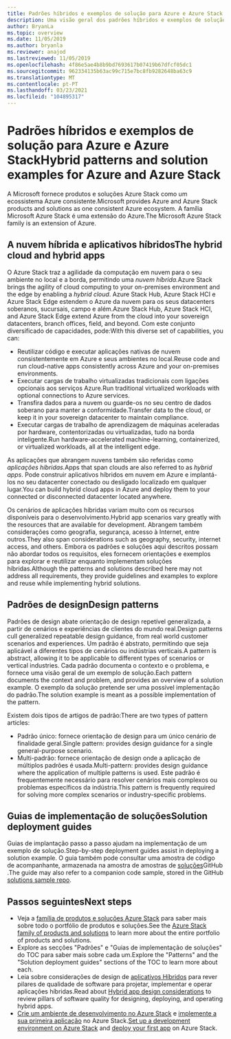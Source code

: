 ```yaml
---
title: Padrões híbridos e exemplos de solução para Azure e Azure Stack Hub
description: Uma visão geral dos padrões híbridos e exemplos de solução para aprender e construir soluções híbridas no Azure e no Azure Stack Hub.
author: BryanLa
ms.topic: overview
ms.date: 11/05/2019
ms.author: bryanla
ms.reviewer: anajod
ms.lastreviewed: 11/05/2019
ms.openlocfilehash: 4f86e5ae4b8b9bd7693617b07419b67dfcf05dc1
ms.sourcegitcommit: 962334135b63ac99c715e7bc8fb9282648ba63c9
ms.translationtype: MT
ms.contentlocale: pt-PT
ms.lasthandoff: 03/23/2021
ms.locfileid: "104895317"
---
```

# <a name="hybrid-patterns-and-solution-examples-for-azure-and-azure-stack"></a><span data-ttu-id="e9c2f-103">Padrões híbridos e exemplos de solução para Azure e Azure Stack</span><span class="sxs-lookup"><span data-stu-id="e9c2f-103">Hybrid patterns and solution examples for Azure and Azure Stack</span></span>

<span data-ttu-id="e9c2f-104">A Microsoft fornece produtos e soluções Azure Stack como um ecossistema Azure consistente.</span><span class="sxs-lookup"><span data-stu-id="e9c2f-104">Microsoft provides Azure and Azure Stack products and solutions as one consistent Azure ecosystem.</span></span> <span data-ttu-id="e9c2f-105">A família Microsoft Azure Stack é uma extensão do Azure.</span><span class="sxs-lookup"><span data-stu-id="e9c2f-105">The Microsoft Azure Stack family is an extension of Azure.</span></span>

## <a name="the-hybrid-cloud-and-hybrid-apps"></a><span data-ttu-id="e9c2f-106">A nuvem híbrida e aplicativos híbridos</span><span class="sxs-lookup"><span data-stu-id="e9c2f-106">The hybrid cloud and hybrid apps</span></span>

<span data-ttu-id="e9c2f-107">O Azure Stack traz a agilidade da computação em nuvem para o seu ambiente no local e a borda, permitindo uma *nuvem híbrida.*</span><span class="sxs-lookup"><span data-stu-id="e9c2f-107">Azure Stack brings the agility of cloud computing to your on-premises environment and the edge by enabling a *hybrid cloud*.</span></span> <span data-ttu-id="e9c2f-108">Azure Stack Hub, Azure Stack HCI e Azure Stack Edge estendem o Azure da nuvem para os seus datacenters soberanos, sucursais, campo e além.</span><span class="sxs-lookup"><span data-stu-id="e9c2f-108">Azure Stack Hub, Azure Stack HCI, and Azure Stack Edge extend Azure from the cloud into your sovereign datacenters, branch offices, field, and beyond.</span></span> <span data-ttu-id="e9c2f-109">Com este conjunto diversificado de capacidades, pode:</span><span class="sxs-lookup"><span data-stu-id="e9c2f-109">With this diverse set of capabilities, you can:</span></span>

- <span data-ttu-id="e9c2f-110">Reutilizar código e executar aplicações nativas de nuvem consistentemente em Azure e seus ambientes no local.</span><span class="sxs-lookup"><span data-stu-id="e9c2f-110">Reuse code and run cloud-native apps consistently across Azure and your on-premises environments.</span></span>
- <span data-ttu-id="e9c2f-111">Executar cargas de trabalho virtualizadas tradicionais com ligações opcionais aos serviços Azure.</span><span class="sxs-lookup"><span data-stu-id="e9c2f-111">Run traditional virtualized workloads with optional connections to Azure services.</span></span>
- <span data-ttu-id="e9c2f-112">Transfira dados para a nuvem ou guarde-os no seu centro de dados soberano para manter a conformidade.</span><span class="sxs-lookup"><span data-stu-id="e9c2f-112">Transfer data to the cloud, or keep it in your sovereign datacenter to maintain compliance.</span></span>
- <span data-ttu-id="e9c2f-113">Executar cargas de trabalho de aprendizagem de máquinas aceleradas por hardware, contentorizadas ou virtualizadas, tudo na borda inteligente.</span><span class="sxs-lookup"><span data-stu-id="e9c2f-113">Run hardware-accelerated machine-learning, containerized, or virtualized workloads, all at the intelligent edge.</span></span>

<span data-ttu-id="e9c2f-114">As aplicações que abrangem nuvens também são referidas como *aplicações híbridas.*</span><span class="sxs-lookup"><span data-stu-id="e9c2f-114">Apps that span clouds are also referred to as *hybrid apps*.</span></span> <span data-ttu-id="e9c2f-115">Pode construir aplicativos híbridos em nuvem em Azure e implantá-los no seu datacenter conectado ou desligado localizado em qualquer lugar.</span><span class="sxs-lookup"><span data-stu-id="e9c2f-115">You can build hybrid cloud apps in Azure and deploy them to your connected or disconnected datacenter located anywhere.</span></span>

<span data-ttu-id="e9c2f-116">Os cenários de aplicações híbridas variam muito com os recursos disponíveis para o desenvolvimento.</span><span class="sxs-lookup"><span data-stu-id="e9c2f-116">Hybrid app scenarios vary greatly with the resources that are available for development.</span></span> <span data-ttu-id="e9c2f-117">Abrangem também considerações como geografia, segurança, acesso à Internet, entre outros.</span><span class="sxs-lookup"><span data-stu-id="e9c2f-117">They also span considerations such as geography, security, internet access, and others.</span></span> <span data-ttu-id="e9c2f-118">Embora os padrões e soluções aqui descritos possam não abordar todos os requisitos, eles fornecem orientações e exemplos para explorar e reutilizar enquanto implementam soluções híbridas.</span><span class="sxs-lookup"><span data-stu-id="e9c2f-118">Although the patterns and solutions described here may not address all requirements, they provide guidelines and examples to explore and reuse while implementing hybrid solutions.</span></span>

## <a name="design-patterns"></a><span data-ttu-id="e9c2f-119">Padrões de design</span><span class="sxs-lookup"><span data-stu-id="e9c2f-119">Design patterns</span></span>

<span data-ttu-id="e9c2f-120">Padrões de design abate orientação de design repetível generalizada, a partir de cenários e experiências de clientes do mundo real.</span><span class="sxs-lookup"><span data-stu-id="e9c2f-120">Design patterns cull generalized repeatable design guidance, from real world customer scenarios and experiences.</span></span> <span data-ttu-id="e9c2f-121">Um padrão é abstrato, permitindo que seja aplicável a diferentes tipos de cenários ou indústrias verticais.</span><span class="sxs-lookup"><span data-stu-id="e9c2f-121">A pattern is abstract, allowing it to be applicable to different types of scenarios or vertical industries.</span></span> <span data-ttu-id="e9c2f-122">Cada padrão documenta o contexto e o problema, e fornece uma visão geral de um exemplo de solução.</span><span class="sxs-lookup"><span data-stu-id="e9c2f-122">Each pattern documents the context and problem, and provides an overview of a solution example.</span></span> <span data-ttu-id="e9c2f-123">O exemplo da solução pretende ser uma possível implementação do padrão.</span><span class="sxs-lookup"><span data-stu-id="e9c2f-123">The solution example is meant as a possible implementation of the pattern.</span></span>

<span data-ttu-id="e9c2f-124">Existem dois tipos de artigos de padrão:</span><span class="sxs-lookup"><span data-stu-id="e9c2f-124">There are two types of pattern articles:</span></span>

- <span data-ttu-id="e9c2f-125">Padrão único: fornece orientação de design para um único cenário de finalidade geral.</span><span class="sxs-lookup"><span data-stu-id="e9c2f-125">Single pattern: provides design guidance for a single general-purpose scenario.</span></span>
- <span data-ttu-id="e9c2f-126">Multi-padrão: fornece orientação de design onde a aplicação de múltiplos padrões é usada.</span><span class="sxs-lookup"><span data-stu-id="e9c2f-126">Multi-pattern: provides design guidance where the application of multiple patterns is used.</span></span> <span data-ttu-id="e9c2f-127">Este padrão é frequentemente necessário para resolver cenários mais complexos ou problemas específicos da indústria.</span><span class="sxs-lookup"><span data-stu-id="e9c2f-127">This pattern is frequently required for solving more complex scenarios or industry-specific problems.</span></span>

## <a name="solution-deployment-guides"></a><span data-ttu-id="e9c2f-128">Guias de implementação de soluções</span><span class="sxs-lookup"><span data-stu-id="e9c2f-128">Solution deployment guides</span></span>

<span data-ttu-id="e9c2f-129">Guias de implantação passo a passo ajudam na implementação de um exemplo de solução.</span><span class="sxs-lookup"><span data-stu-id="e9c2f-129">Step-by-step deployment guides assist in deploying a solution example.</span></span> <span data-ttu-id="e9c2f-130">O guia também pode consultar uma amostra de código de acompanhante, armazenada na amostra de amostras de [soluções](https://github.com/Azure-Samples/azure-intelligent-edge-patterns)GitHub .</span><span class="sxs-lookup"><span data-stu-id="e9c2f-130">The guide may also refer to a companion code sample, stored in the GitHub [solutions sample repo](https://github.com/Azure-Samples/azure-intelligent-edge-patterns).</span></span>

## <a name="next-steps"></a><span data-ttu-id="e9c2f-131">Passos seguintes</span><span class="sxs-lookup"><span data-stu-id="e9c2f-131">Next steps</span></span>

- <span data-ttu-id="e9c2f-132">Veja a [família de produtos e soluções Azure Stack](/azure-stack) para saber mais sobre todo o portfólio de produtos e soluções.</span><span class="sxs-lookup"><span data-stu-id="e9c2f-132">See the [Azure Stack family of products and solutions](/azure-stack) to learn more about the entire portfolio of products and solutions.</span></span>
- <span data-ttu-id="e9c2f-133">Explore as secções "Padrões" e "Guias de implementação de soluções" do TOC para saber mais sobre cada um.</span><span class="sxs-lookup"><span data-stu-id="e9c2f-133">Explore the "Patterns" and the "Solution deployment guides" sections of the TOC to learn more about each.</span></span>
- <span data-ttu-id="e9c2f-134">Leia sobre considerações de design de [aplicativos Híbridos](overview-app-design-considerations.md) para rever pilares de qualidade de software para projetar, implementar e operar aplicações híbridas.</span><span class="sxs-lookup"><span data-stu-id="e9c2f-134">Read about [Hybrid app design considerations](overview-app-design-considerations.md) to review pillars of software quality for designing, deploying, and operating hybrid apps.</span></span>
- <span data-ttu-id="e9c2f-135">[Crie um ambiente de desenvolvimento no Azure Stack](/azure-stack/user/azure-stack-dev-start) e [implemente a sua primeira aplicação](/azure-stack/user/azure-stack-dev-start-deploy-app) no Azure Stack.</span><span class="sxs-lookup"><span data-stu-id="e9c2f-135">[Set up a development environment on Azure Stack](/azure-stack/user/azure-stack-dev-start) and [deploy your first app](/azure-stack/user/azure-stack-dev-start-deploy-app) on Azure Stack.</span></span>
